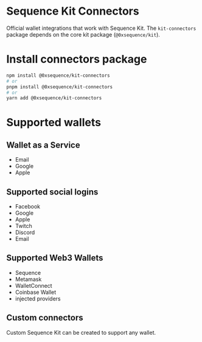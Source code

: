 Sequence Kit Connectors
==========================

Official wallet integrations that work with Sequence Kit. The `kit-connectors` package depends on the core kit package (`@0xsequence/kit`). 

# Install connectors package
```bash
npm install @0xsequence/kit-connectors
# or
pnpm install @0xsequence/kit-connectors
# or
yarn add @0xsequence/kit-connectors
```

# Supported wallets
## Wallet as a Service
- Email
- Google
- Apple

## Supported social logins
- Facebook
- Google
- Apple
- Twitch
- Discord
- Email

## Supported Web3 Wallets
- Sequence
- Metamask
- WalletConnect
- Coinbase Wallet
- injected providers

## Custom connectors
Custom Sequence Kit can be created to support any wallet.